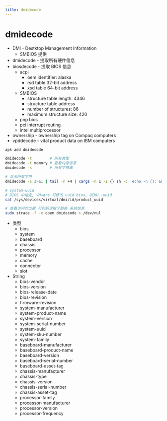 ```yaml
---
title: dmidecode
---
```


# dmidecode

- DMI - Destktop Management Information
  - SMBIOS 提供
- dmidecode - 提取所有硬件信息
- biosdecode - 提取 BIOS 信息
  - acpi
    - oem identifier: alaska
    - rsd table 32-bit address
    - xsd table 64-bit address
  - SMBIOS
    - structure table length: 4346
    - structure table address
    - number of structures: 86
    - maximum structure size: 420
  - pnp bios
  - pci interrupt routing
  - intel multiprocessor
- ownership - ownership tag on Compaq computers
- vpddecode - vital product data on IBM computers

```bash
apk add dmidecode

dmidecode -t        # 所有类型
dmidecode -t memory # 查看内存信息
dmidecode -s        # 所有字符串

# 显示所有字符
dmidecode -s 2>&1 | tail -n +4 | xargs -n 1 -I {} sh -c 'echo -n {}: && dmidecode -s {}'

# system-uuid
# BIOS 中指定, VMware 可修改 uuid.bios, QEMU -uuid
cat /sys/devices/virtual/dmi/id/product_uuid

# 查看访问的位置 可判断读取了那些 系统信息
sudo strace -f -e open dmidecode > /dev/nul
```

- 类型
  - bios
  - system
  - baseboard
  - chassis
  - processor
  - memory
  - cache
  - connector
  - slot
- String
  - bios-vendor
  - bios-version
  - bios-release-date
  - bios-revision
  - firmware-revision
  - system-manufacturer
  - system-product-name
  - system-version
  - system-serial-number
  - system-uuid
  - system-sku-number
  - system-family
  - baseboard-manufacturer
  - baseboard-product-name
  - baseboard-version
  - baseboard-serial-number
  - baseboard-asset-tag
  - chassis-manufacturer
  - chassis-type
  - chassis-version
  - chassis-serial-number
  - chassis-asset-tag
  - processor-family
  - processor-manufacturer
  - processor-version
  - processor-frequency

